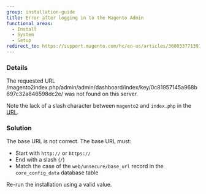 ```yaml
---
group: installation-guide
title: Error after logging in to the Magento Admin
functional_areas:
  - Install
  - System
  - Setup
redirect_to: https://support.magento.com/hc/en-us/articles/360033771391
---
```


### Details

  The requested URL /magento2index.php/admin/admin/dashboard/index/key/0c81957145a968b697c32a846598dc2e/ was not found on this server.

Note the lack of a slash character between `magento2` and `index.php` in the [URL](https://glossary.magento.com/url).

### Solution

The base URL is not correct. The base URL must:

*  Start with `http://` or `https://`
*  End with a slash (`/`)
*  Match the case of the `web/unsecure/base_url` record in the `core_config_data` database table

Re-run the installation using a valid value.